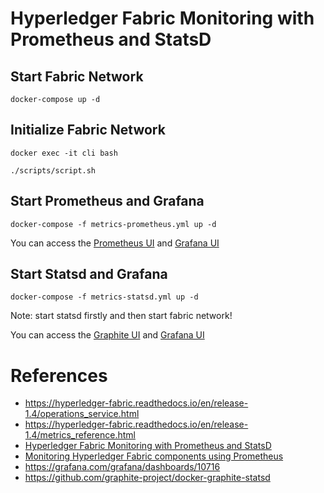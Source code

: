 # Hyperledger Fabric Monitoring with Prometheus and StatsD

## Start Fabric Network
```
docker-compose up -d
```

## Initialize Fabric Network
```
docker exec -it cli bash

./scripts/script.sh
```

## Start Prometheus and Grafana
```
docker-compose -f metrics-prometheus.yml up -d
```

You can access the [Prometheus UI](http://localhost:9090/targets) and [Grafana UI](http://localhost:3000/d/monitor/hyperledger-fabric-monitoring-for-1-4?orgId=1&refresh=5s)

## Start Statsd and Grafana
```
docker-compose -f metrics-statsd.yml up -d
```
Note: start statsd firstly and then start fabric network!

You can access the [Graphite UI](http://localhost) and [Grafana UI](http://localhost:3000/d/monitor/hyperledger-fabric-monitoring-for-1-4?orgId=1&refresh=5s)

# References
- https://hyperledger-fabric.readthedocs.io/en/release-1.4/operations_service.html
- https://hyperledger-fabric.readthedocs.io/en/release-1.4/metrics_reference.html
- [Hyperledger Fabric Monitoring with Prometheus and StatsD](https://medium.com/@jushuspace/hyperledger-fabric-monitoring-with-prometheus-and-statsd-f43ef0ab110e)
- [Monitoring Hyperledger Fabric components using Prometheus](https://medium.com/@ongkhaiwei/monitoring-hyperledger-fabric-components-using-prometheus-92e8bea1f51b)
- https://grafana.com/grafana/dashboards/10716
- https://github.com/graphite-project/docker-graphite-statsd

